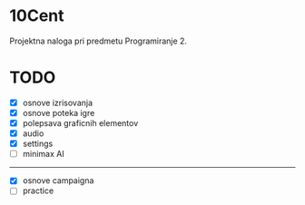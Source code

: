 # 10Cent
Projektna naloga pri predmetu Programiranje 2.

# TODO
- [x] osnove izrisovanja
- [x] osnove poteka igre
- [x] polepsava graficnih elementov
- [x] audio
- [x] settings
- [ ] minimax AI
--------------------------
- [x] osnove campaigna
- [ ] practice
